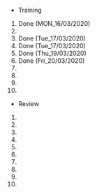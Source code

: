 - Training
1. Done (MON_16/03/2020)
2.
3. Done (Tue_17/03/2020)
4. Done (Tue_17/03/2020)
5. Done (Thu_19/03/2020)
6. Done (Fri_20/03/2020)
7. 
8. 
9. 
10. 

- Review
1. 
2. 
3. 
4. 
5. 
6. 
7. 
8. 
9. 
10. 
